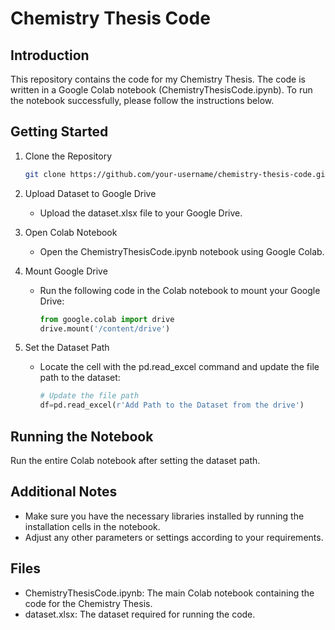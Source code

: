 # Chemistry Thesis Code

## Introduction

This repository contains the code for my Chemistry Thesis. The code is written in a Google Colab notebook (ChemistryThesisCode.ipynb). To run the notebook successfully, please follow the instructions below.

## Getting Started

1. Clone the Repository
   ```bash
   git clone https://github.com/your-username/chemistry-thesis-code.git```

2. Upload Dataset to Google Drive
   - Upload the dataset.xlsx file to your Google Drive.

3. Open Colab Notebook
   - Open the ChemistryThesisCode.ipynb notebook using Google Colab.

4. Mount Google Drive
   - Run the following code in the Colab notebook to mount your Google Drive:
     ```python
     from google.colab import drive
     drive.mount('/content/drive')
     ```

5. Set the Dataset Path
   - Locate the cell with the pd.read_excel command and update the file path to the dataset:
     ```python
     # Update the file path
     df=pd.read_excel(r'Add Path to the Dataset from the drive')
     ```

## Running the Notebook

Run the entire Colab notebook after setting the dataset path.

## Additional Notes

- Make sure you have the necessary libraries installed by running the installation cells in the notebook.
- Adjust any other parameters or settings according to your requirements.

## Files

- ChemistryThesisCode.ipynb: The main Colab notebook containing the code for the Chemistry Thesis.
- dataset.xlsx: The dataset required for running the code.
